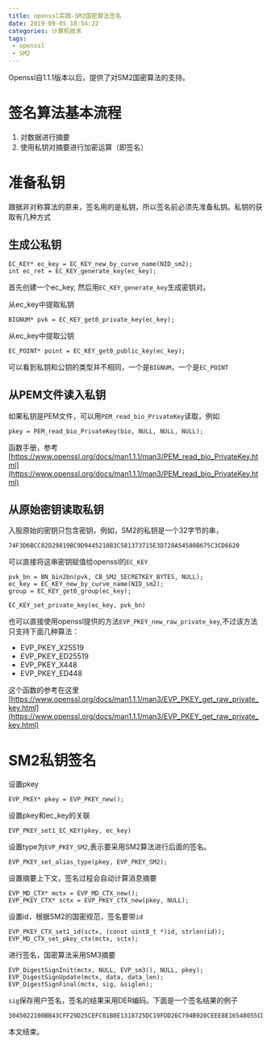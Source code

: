 ```yaml
---
title: openssl实践-SM2国密算法签名
date: 2019-09-05 18:54:22
categories: 计算机技术
tags:
 - openssl
 - SM2
---
```


Openssl自1.1.1版本以后，提供了对SM2国密算法的支持。 

# 签名算法基本流程
1. 对数据进行摘要
2. 使用私钥对摘要进行加密运算（即签名）


# 准备私钥
跟据非对称算法的原来，签名用的是私钥，所以签名前必须先准备私钥。私钥的获取有几种方式

## 生成公私钥
```
EC_KEY* ec_key = EC_KEY_new_by_curve_name(NID_sm2);    
int ec_ret = EC_KEY_generate_key(ec_key);
```
首先创建一个ec_key, 然后用`EC_KEY_generate_key`生成密钥对。

从ec_key中提取私钥
```
BIGNUM* pvk = EC_KEY_get0_private_key(ec_key);
```

从ec_key中提取公钥
```
EC_POINT* point = EC_KEY_get0_public_key(ec_key);
```

可以看到私钥和公钥的类型并不相同，一个是`BIGNUM`，一个是`EC_POINT`

## 从PEM文件读入私钥
如果私钥是PEM文件，可以用`PEM_read_bio_PrivateKey`读取，例如
```
pkey = PEM_read_bio_PrivateKey(bio, NULL, NULL, NULL);
```

函数手册，参考[https://www.openssl.org/docs/man1.1.1/man3/PEM_read_bio_PrivateKey.html](https://www.openssl.org/docs/man1.1.1/man3/PEM_read_bio_PrivateKey.html)

## 从原始密钥读取私钥
入股原始的密钥只包含密钥，例如，SM2的私钥是一个32字节的串，

```
74F3D6BCC82D29819BC9D9445210B3C581373715E3D728A54580B675C3CD6620
```

可以直接将这串密钥赋值给openssl的`EC_KEY`
```
pvk_bn = BN_bin2bn(pvk, CB_SM2_SECRETKEY_BYTES, NULL);
ec_key = EC_KEY_new_by_curve_name(NID_sm2);
group = EC_KEY_get0_group(ec_key);

EC_KEY_set_private_key(ec_key, pvk_bn)
```

也可以直接使用openssl提供的方法`EVP_PKEY_new_raw_private_key`,不过该方法只支持下面几种算法：
- EVP_PKEY_X25519
- EVP_PKEY_ED25519
- EVP_PKEY_X448 
- EVP_PKEY_ED448

这个函数的参考在这里 [https://www.openssl.org/docs/man1.1.1/man3/EVP_PKEY_get_raw_private_key.html](https://www.openssl.org/docs/man1.1.1/man3/EVP_PKEY_get_raw_private_key.html)

# SM2私钥签名
设置pkey
```
EVP_PKEY* pkey = EVP_PKEY_new();
```

设置pkey和ec_key的关联
```
EVP_PKEY_set1_EC_KEY(pkey, ec_key)
```

设置type为`EVP_PKEY_SM2`,表示要采用SM2算法进行后面的签名。
```
EVP_PKEY_set_alias_type(pkey, EVP_PKEY_SM2);
```

设置摘要上下文，签名过程会自动计算消息摘要
```
EVP_MD_CTX* mctx = EVP_MD_CTX_new();
EVP_PKEY_CTX* sctx = EVP_PKEY_CTX_new(pkey, NULL);
```

设置id，根据SM2的国密规范，签名要带`id`
```
EVP_PKEY_CTX_set1_id(sctx, (const uint8_t *)id, strlen(id));
EVP_MD_CTX_set_pkey_ctx(mctx, sctx);
```

进行签名，国密算法采用SM3摘要
```
EVP_DigestSignInit(mctx, NULL, EVP_sm3(), NULL, pkey);
EVP_DigestSignUpdate(mctx, data, data_len);
EVP_DigestSignFinal(mctx, sig, &siglen);
```

`sig`保存用户签名，签名的结果采用DER编码。下面是一个签名结果的例子
```
3045022100BB43CFF29D25CEFC01B0E1318725DC19FDD26C794B920CEEE8E16548055CD53402201925E8434F63DB7C489EDFB2B1B27ED160A4B94BEF1F626683C2B959D554CC56
```

本文结束。

